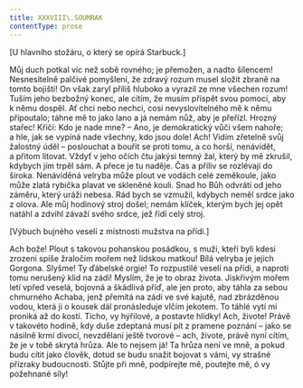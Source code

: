 ```yaml
---
title: XXXVIII\.SOUMRAK
contentType: prose
---
```


<section>

\[U hlavního stožáru, o který se opírá Starbuck.\]

</section>

<section>

Můj duch potkal víc než sobě rovného; je přemožen, a nadto šílencem! Nesnesitelně palčivé pomyšlení, že zdravý rozum musel složit zbraně na tomto bojišti! On však zaryl příliš hluboko a vyrazil ze mne všechen rozum! Tuším jeho bezbožný konec, ale cítím, že musím přispět svou pomocí, aby k němu dospěl. Ať chci nebo nechci, cosi nevyslovitelného mě k němu připoutalo; táhne mě to jako lano a já nemám nůž, aby je přeřízl. Hrozný stařec! Křičí: Kdo je nade mne? – Ano, je demokratický vůči všem nahoře; a hle, jak se vypíná nade všechny, kdo jsou dole! Ach! Vidím zřetelně svůj žalostný úděl – poslouchat a bouřit se proti tomu, a co horší, nenávidět, a přitom litovat. Vždyť v jeho očích čtu jakýsi temný žal, který by mě zkrušil, kdybych jím trpěl sám. A přece je tu naděje. Čas a příliv se rozlévají do široka. Nenáviděná velryba může plout ve vodách celé zeměkoule, jako může zlatá rybička plavat ve skleněné kouli. Snad ho Bůh odvrátí od jeho záměru, který uráží nebesa. Rád bych se vzmužil, kdybych neměl srdce jako z olova. Ale můj hodinový stroj došel; nemám klíček, kterým bych jej opět natáhl a zdvihl závaží svého srdce, jež řídí celý stroj.

\[Výbuch bujného veselí z místnosti mužstva na přídi.\]

Ach bože! Plout s takovou pohanskou posádkou, s muži, kteří byli kdesi zrozeni spíše žraločím mořem než lidskou matkou! Bílá velryba je jejich Gorgona. Slyšme! Ty ďábelské orgie! To rozpustilé veselí na přídi, a naproti tomu nerušený klid na zádi! Myslím, že je to obraz života. Jiskřivým mořem letí vpřed veselá, bojovná a škádlivá příď, ale jen proto, aby táhla za sebou chmurného Achaba, jenž přemítá na zádi ve své kajutě, nad zbrázděnou vodou, která ji o kousek dál pronásleduje vlčím jekotem. To táhlé vytí mi proniká až do kostí. Ticho, vy hýřilové, a postavte hlídky! Ach, živote! Právě v takovéto hodině, kdy duše zdeptaná musí pít z pramene poznání – jako se násilně krmí divocí, nevzdělaní ještě tvorové – ach, živote, právě nyní cítím, že je v tobě skrytá hrůza. Ale to nejsem já! Ta hrůza není ve mně, a pokud budu cítit jako člověk, dotud se budu snažit bojovat s vámi, vy strašné přízraky budoucnosti. Stůjte při mně, podpírejte mě, poutejte mě, ó vy požehnané síly!

</section>
